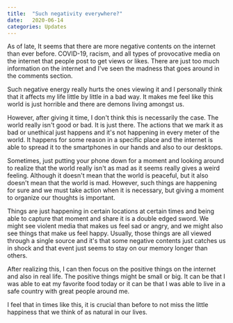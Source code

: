 ```yaml
---
title:  "Such negativity everywhere?"
date:   2020-06-14
categories: Updates
---
```

As of late, It seems that there are more negative contents on the internet than ever before.
COVID-19, racism, and all types of provocative media on the internet that people post to get views or likes.
There are just too much information on the internet and I've seen the madness that goes around in the comments section.

Such negative energy really hurts the ones viewing it and I personally think that it affects my life little by little in a bad way.
It makes me feel like this world is just horrible and there are demons living amongst us.

However, after giving it time, I don't think this is necessarily the case.
The world really isn't good or bad.
It is just there.
The actions that we mark it as bad or unethical just happens and it's not happening in every meter of the world.
It happens for some reason in a specific place and the internet is able to spread it to the smartphones in our hands and also to our desktops.

Sometimes, just putting your phone down for a moment and looking around to realize that the world really isn't as mad as it seems really gives a weird feeling.
Although it doesn't mean that the world is peaceful, but it also doesn't mean that the world is mad.
However, such things are happening for sure and we must take action when it is necessary, but giving a moment to organize our thoughts is important.

Things are just happening in certain locations at certain times and being able to capture that moment and share it is a double edged sword.
We might see violent media that makes us feel sad or angry, and we might also see things that make us feel happy.
Usually, those things are all viewed through a single source and it's that some negative contents just catches us in shock and that event just seems to stay on our memory longer than others.

After realizing this, I can then focus on the positive things on the internet and also in real life.
The positive things might be small or big.
It can be that I was able to eat my favorite food today or it can be that I was able to live in a safe country with great people around me.

I feel that in times like this, it is crucial than before to not miss the little happiness that we think of as natural in our lives.